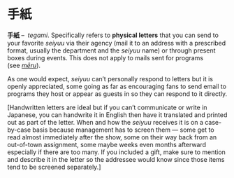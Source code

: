 # 手紙

**手紙** –  _tegami_. Specifically refers to **physical letters** that you can send to your favorite _seiyuu_ via their agency (mail it to an address with a prescribed format, usually the department and the _seiyuu_ name) or through present boxes during events. This does not apply to mails sent for programs (see _[mēru](https://whimsicaltranslations.wordpress.com/seiyuu-subculture-term-glossary/#mail)_).

As one would expect, _seiyuu_ can’t personally respond to letters but it is openly appreciated, some going as far as encouraging fans to send email to programs they host or appear as guests in so they can respond to it directly.

[Handwritten letters are ideal but if you can’t communicate or write in Japanese, you can handwrite it in English then have it translated and printed out as part of the letter. When and how the _seiyuu_ receives it is on a case-by-case basis because management has to screen them — some get to read almost immediately after the show, some on their way back from an out-of-town assignment, some maybe weeks even months afterward especially if there are too many. If you included a gift, make sure to mention and describe it in the letter so the addressee would know since those items tend to be screened separately.]
